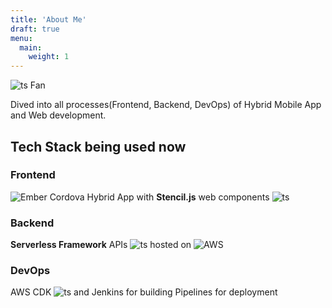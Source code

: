 ```yaml
---
title: 'About Me'
draft: true
menu:
  main:
    weight: 1
---
```


![ts](https://badgen.net/badge/-/TypeScript/blue?icon=typescript&label) Fan

Dived into all processes(Frontend, Backend, DevOps) of Hybrid Mobile App and Web development.

## Tech Stack being used now

### Frontend

![Ember](https://img.shields.io/badge/ember-1C1E24?style=for-the-badge&logo=ember.js&logoColor=#D04A37) Cordova Hybrid App with **Stencil.js** web components ![ts](https://badgen.net/badge/Built%20With/TypeScript/blue)

### Backend

**Serverless Framework** APIs ![ts](https://badgen.net/badge/Built%20With/TypeScript/blue) hosted on ![AWS](https://img.shields.io/badge/AWS-%23FF9900.svg?style=for-the-badge&logo=amazon-aws&logoColor=white)

### DevOps

AWS CDK ![ts](https://badgen.net/badge/Built%20With/TypeScript/blue) and Jenkins for building Pipelines for deployment
